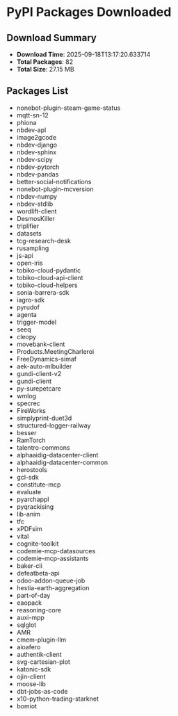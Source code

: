 # PyPI Packages Downloaded

## Download Summary
- **Download Time**: 2025-09-18T13:17:20.633714
- **Total Packages**: 82
- **Total Size**: 27.15 MB

## Packages List
- nonebot-plugin-steam-game-status
- mqtt-sn-12
- phiona
- nbdev-apl
- image2gcode
- nbdev-django
- nbdev-sphinx
- nbdev-scipy
- nbdev-pytorch
- nbdev-pandas
- better-social-notifications
- nonebot-plugin-mcversion
- nbdev-numpy
- nbdev-stdlib
- wordlift-client
- DesmosKiller
- triplifier
- datasets
- tcg-research-desk
- rusampling
- js-api
- open-iris
- tobiko-cloud-pydantic
- tobiko-cloud-api-client
- tobiko-cloud-helpers
- sonia-barrera-sdk
- iagro-sdk
- pyrudof
- agenta
- trigger-model
- seeq
- cleopy
- movebank-client
- Products.MeetingCharleroi
- FreeDynamics-simaf
- aek-auto-mlbuilder
- gundi-client-v2
- gundi-client
- py-surepetcare
- wmlog
- specrec
- FireWorks
- simplyprint-duet3d
- structured-logger-railway
- besser
- RamTorch
- talentro-commons
- alphaaidig-datacenter-client
- alphaaidig-datacenter-common
- herostools
- gcl-sdk
- constitute-mcp
- evaluate
- pyarchappl
- pyqrackising
- lib-anim
- tfc
- xPDFsim
- vital
- cognite-toolkit
- codemie-mcp-datasources
- codemie-mcp-assistants
- baker-cli
- defeatbeta-api
- odoo-addon-queue-job
- hestia-earth-aggregation
- part-of-day
- eaopack
- reasoning-core
- auxi-mpp
- sqlglot
- AMR
- cmem-plugin-llm
- aioafero
- authentik-client
- svg-cartesian-plot
- katonic-sdk
- ojin-client
- moose-lib
- dbt-jobs-as-code
- x10-python-trading-starknet
- bomiot
